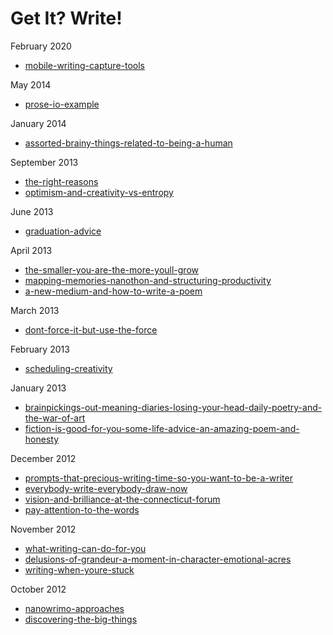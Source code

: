 <!--- HELLO WORLD!!! 
  this page was GENERATED by some tasks.clj!
  so-mind-ya-bizniz. --->

# Get It? Write!



February 2020


* [mobile-writing-capture-tools](/posts/getitwrite/2020-02-17-mobile-writing-capture-tools.md)


May 2014


* [prose-io-example](/posts/getitwrite/2014-05-03-prose-io-example.md)


January 2014


* [assorted-brainy-things-related-to-being-a-human](/posts/getitwrite/2014-01-27-assorted-brainy-things-related-to-being-a-human.md)


September 2013


* [the-right-reasons](/posts/getitwrite/2013-09-28-the-right-reasons.md)
* [optimism-and-creativity-vs-entropy](/posts/getitwrite/2013-09-15-optimism-and-creativity-vs-entropy.md)


June 2013


* [graduation-advice](/posts/getitwrite/2013-06-22-graduation-advice.md)


April 2013


* [the-smaller-you-are-the-more-youll-grow](/posts/getitwrite/2013-04-22-the-smaller-you-are-the-more-youll-grow.md)
* [mapping-memories-nanothon-and-structuring-productivity](/posts/getitwrite/2013-04-13-mapping-memories-nanothon-and-structuring-productivity.md)
* [a-new-medium-and-how-to-write-a-poem](/posts/getitwrite/2013-04-03-a-new-medium-and-how-to-write-a-poem.md)


March 2013


* [dont-force-it-but-use-the-force](/posts/getitwrite/2013-03-17-dont-force-it-but-use-the-force.md)


February 2013


* [scheduling-creativity](/posts/getitwrite/2013-02-16-scheduling-creativity.md)


January 2013


* [brainpickings-out-meaning-diaries-losing-your-head-daily-poetry-and-the-war-of-art](/posts/getitwrite/2013-01-27-brainpickings-out-meaning-diaries-losing-your-head-daily-poetry-and-the-war-of-art.md)
* [fiction-is-good-for-you-some-life-advice-an-amazing-poem-and-honesty](/posts/getitwrite/2013-01-15-fiction-is-good-for-you-some-life-advice-an-amazing-poem-and-honesty.md)


December 2012


* [prompts-that-precious-writing-time-so-you-want-to-be-a-writer](/posts/getitwrite/2012-12-27-prompts-that-precious-writing-time-so-you-want-to-be-a-writer.md)
* [everybody-write-everybody-draw-now](/posts/getitwrite/2012-12-16-everybody-write-everybody-draw-now.md)
* [vision-and-brilliance-at-the-connecticut-forum](/posts/getitwrite/2012-12-08-vision-and-brilliance-at-the-connecticut-forum.md)
* [pay-attention-to-the-words](/posts/getitwrite/2012-12-01-pay-attention-to-the-words.md)


November 2012


* [what-writing-can-do-for-you](/posts/getitwrite/2012-11-27-what-writing-can-do-for-you.md)
* [delusions-of-grandeur-a-moment-in-character-emotional-acres](/posts/getitwrite/2012-11-10-delusions-of-grandeur-a-moment-in-character-emotional-acres.md)
* [writing-when-youre-stuck](/posts/getitwrite/2012-11-03-writing-when-youre-stuck.md)


October 2012


* [nanowrimo-approaches](/posts/getitwrite/2012-10-26-nanowrimo-approaches.md)
* [discovering-the-big-things](/posts/getitwrite/2012-10-20-discovering-the-big-things.md)